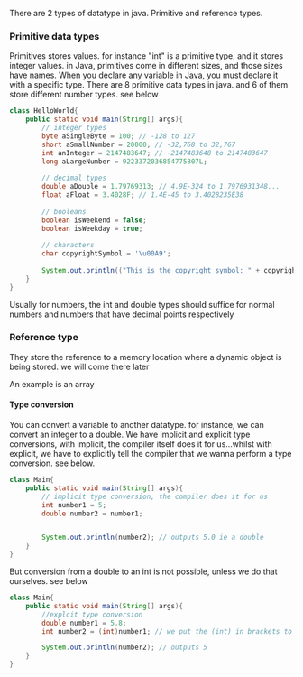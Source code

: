 There are 2 types of datatype in java. Primitive and reference types.

### Primitive data types
Primitives stores values. for instance "int" is a primitive type, and it stores integer values.
in Java, primitives come in different sizes, and those sizes have names. When you declare any variable in Java, you must declare it with a specific type. There are 8 primitive data types in java. and 6 of them store different number types. see below
```java
class HelloWorld{
    public static void main(String[] args){
        // integer types
        byte aSingleByte = 100; // -128 to 127
        short aSmallNumber = 20000; // -32,768 to 32,767
        int anInteger = 2147483647; // -2147483648 to 2147483647
        long aLargeNumber = 9223372036854775807L;
        
        // decimal types
        double aDouble = 1.79769313; // 4.9E-324 to 1.7976931348...
        float aFloat = 3.4028F; // 1.4E-45 to 3.4028235E38
        
        // booleans
        boolean isWeekend = false;
        boolean isWeekday = true;
        
        // characters
        char copyrightSymbol = '\u00A9';
        
        System.out.println(("This is the copyright symbol: " + copyrightSymbol));
    }
}
```

Usually for numbers, the int and double types should suffice for normal numbers and numbers that have decimal points respectively


### Reference type
They store the reference to a memory location where a dynamic object is being stored. we will come there later

An example is an array


#### Type conversion
You can convert a variable to another datatype. for instance, we can convert an integer to a double. We have implicit and explicit type conversions, with implicit, the compiler itself does it for us...whilst with explicit, we have to explicitly tell the compiler that we wanna perform a type conversion. see below.
```java
class Main{
    public static void main(String[] args){
        // implicit type conversion, the compiler does it for us
        int number1 = 5;
        double number2 = number1;


        System.out.println(number2); // outputs 5.0 ie a double
    }
}
```

But conversion from a double to an int is not possible, unless we do that ourselves. see below
```java
class Main{
    public static void main(String[] args){
        //explcit type conversion
        double number1 = 5.8;
        int number2 = (int)number1; // we put the (int) in brackets to tell the compiler that we wanna convert number1 into an int and store it in number2

        System.out.println(number2); // outputs 5
    }
}
```